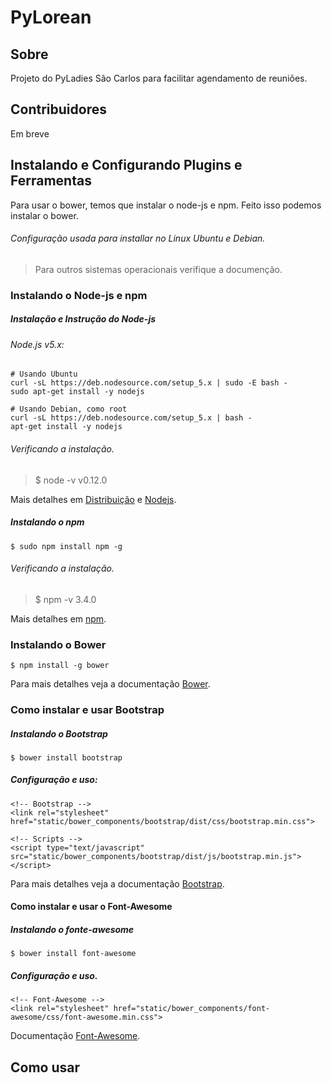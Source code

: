 # PyLorean

## Sobre
Projeto do PyLadies São Carlos para facilitar agendamento de reuniões.

## Contribuidores
Em breve

## Instalando e Configurando Plugins e Ferramentas
Para usar o bower, temos que instalar o node-js e npm.
Feito isso podemos instalar o bower.

###### Configuração usada para installar no Linux Ubuntu e Debian.
> Para outros sistemas operacionais verifique a documenção.

### Instalando o Node-js e npm

##### Instalação e Instrução do Node-js
###### Node.js v5.x:

```
# Usando Ubuntu
curl -sL https://deb.nodesource.com/setup_5.x | sudo -E bash -
sudo apt-get install -y nodejs

# Usando Debian, como root
curl -sL https://deb.nodesource.com/setup_5.x | bash -
apt-get install -y nodejs
```
###### Verificando a instalação.
> $ node -v
> v0.12.0

Mais detalhes em [Distribuição](https://github.com/nodesource/distributions) e [Nodejs](https://nodejs.org/en/download/).

##### Instalando o npm

```
$ sudo npm install npm -g
```
###### Verificando a instalação.
> $ npm -v
> 3.4.0

Mais detalhes em [npm](https://docs.npmjs.com/getting-started/what-is-npm).

### Instalando o Bower
```
$ npm install -g bower
```
Para mais detalhes veja a documentação [Bower](http://bower.io/).


### Como instalar e usar Bootstrap
##### Instalando o Bootstrap
```
$ bower install bootstrap
```

##### Configuração e uso:

```
<!-- Bootstrap -->
<link rel="stylesheet" href="static/bower_components/bootstrap/dist/css/bootstrap.min.css">

<!-- Scripts -->
<script type="text/javascript" src="static/bower_components/bootstrap/dist/js/bootstrap.min.js"></script>
```

Para mais detalhes veja a documentação [Bootstrap](http://getbootstrap.com/getting-started/).


#### Como instalar e usar o Font-Awesome
##### Instalando o fonte-awesome

```
$ bower install font-awesome
```
##### Configuração e uso.

```
<!-- Font-Awesome -->
<link rel="stylesheet" href="static/bower_components/font-awesome/css/font-awesome.min.css">
```

Documentação [Font-Awesome](http://fortawesome.github.io/Font-Awesome/get-started/).

## Como usar
